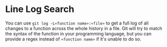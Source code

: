 # Line Log Search
You can use `git log -L«function name»:«file»` to get a full log of all changes to a function across the whole history in a file. Git will try to match the syntax of the function in your programming language, but you can provide a regex instead of `«function name»` if it's unable to do so.

